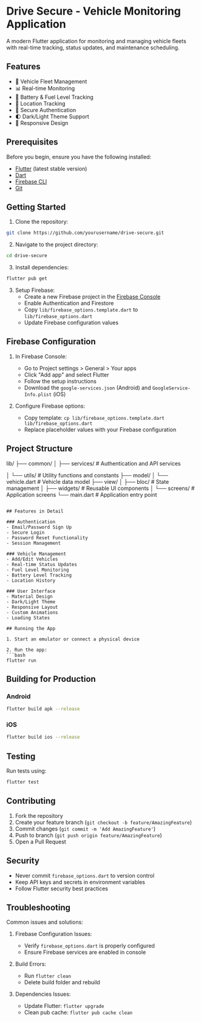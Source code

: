 # Drive Secure - Vehicle Monitoring Application

A modern Flutter application for monitoring and managing vehicle fleets with real-time tracking, status updates, and maintenance scheduling.

## Features

- 🚗 Vehicle Fleet Management
- 📊 Real-time Monitoring
- 🔋 Battery & Fuel Level Tracking
- 📍 Location Tracking
- 🔐 Secure Authentication
- 🌓 Dark/Light Theme Support
- 📱 Responsive Design

## Prerequisites

Before you begin, ensure you have the following installed:
- [Flutter](https://flutter.dev/docs/get-started/install) (latest stable version)
- [Dart](https://dart.dev/get-dart)
- [Firebase CLI](https://firebase.google.com/docs/cli)
- [Git](https://git-scm.com/downloads)

## Getting Started

1. Clone the repository:
```bash
git clone https://github.com/yourusername/drive-secure.git
```
2. Navigate to the project directory:
```bash
cd drive-secure
```
3. Install dependencies:
```bash
flutter pub get
```

3. Setup Firebase:
   - Create a new Firebase project in the [Firebase Console](https://console.firebase.google.com/)
   - Enable Authentication and Firestore
   - Copy `lib/firebase_options.template.dart` to `lib/firebase_options.dart`
   - Update Firebase configuration values

## Firebase Configuration

1. In Firebase Console:
   - Go to Project settings > General > Your apps
   - Click "Add app" and select Flutter
   - Follow the setup instructions
   - Download the `google-services.json` (Android) and `GoogleService-Info.plist` (iOS)

2. Configure Firebase options:
   - Copy template: `cp lib/firebase_options.template.dart lib/firebase_options.dart`
   - Replace placeholder values with your Firebase configuration

## Project Structure


lib/
├── common/
│   ├── services/          # Authentication and API services

│   └── utils/            # Utility functions and constants
├── model/
│   └── vehicle.dart      # Vehicle data model
├── view/
│   ├── bloc/            # State management
│   ├── widgets/         # Reusable UI components
│   └── screens/         # Application screens
└── main.dart            # Application entry point
```

## Features in Detail

### Authentication
- Email/Password Sign Up
- Secure Login
- Password Reset Functionality
- Session Management

### Vehicle Management
- Add/Edit Vehicles
- Real-time Status Updates
- Fuel Level Monitoring
- Battery Level Tracking
- Location History

### User Interface
- Material Design
- Dark/Light Theme
- Responsive Layout
- Custom Animations
- Loading States

## Running the App

1. Start an emulator or connect a physical device

2. Run the app:
```bash
flutter run
```

## Building for Production

### Android
```bash
flutter build apk --release
```

### iOS
```bash
flutter build ios --release
```

## Testing

Run tests using:
```bash
flutter test
```

## Contributing

1. Fork the repository
2. Create your feature branch (`git checkout -b feature/AmazingFeature`)
3. Commit changes (`git commit -m 'Add AmazingFeature'`)
4. Push to branch (`git push origin feature/AmazingFeature`)
5. Open a Pull Request

## Security

- Never commit `firebase_options.dart` to version control
- Keep API keys and secrets in environment variables
- Follow Flutter security best practices

## Troubleshooting

Common issues and solutions:

1. Firebase Configuration Issues:
   - Verify `firebase_options.dart` is properly configured
   - Ensure Firebase services are enabled in console

2. Build Errors:
   - Run `flutter clean`
   - Delete build folder and rebuild

3. Dependencies Issues:
   - Update Flutter: `flutter upgrade`
   - Clean pub cache: `flutter pub cache clean`